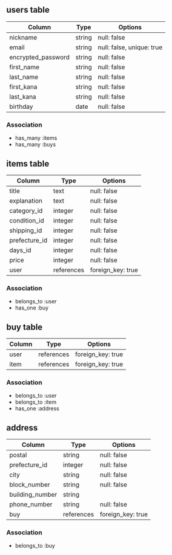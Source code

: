## users table

|Column    |Type  |Options    |
|----------|------|-----------|
|nickname  |string|null: false|
|email     |string|null: false, unique: true|
|encrypted_password|string|null: false|
|first_name|string|null: false|
|last_name |string|null: false|
|first_kana|string|null: false|
|last_kana |string|null: false|
|birthday  |date  |null: false|


### Association

* has_many :items
* has_many :buys

## items table

|Column     |Type      |Options    |
|-----------|----------|-----------|
|title      |text      |null: false|
|explanation|text      |null: false|
|category_id|integer   |null: false|
|condition_id|integer  |null: false|
|shipping_id|integer   |null: false|
|prefecture_id|integer   |null: false|
|days_id    |integer   |null: false|
|price      |integer   |null: false|
|user       |references|foreign_key: true|

### Association

- belongs_to :user
- has_one    :buy

## buy table

|Column|Type      |Options          |
|------|----------|-----------------|
|user  |references|foreign_key: true|
|item  |references|foreign_key: true|

### Association

- belongs_to :user
- belongs_to :item
- has_one    :address

## address

|Column      |Type  |Options    |
|------------|------|-----------|
|postal      |string|null: false|
|prefecture_id|integer|null: false|
|city        |string|null: false|
|block_number|string|null: false|
|building_number|string|        |
|phone_number|string|null: false|
|buy         |references|foreign_key: true|

### Association

- belongs_to :buy